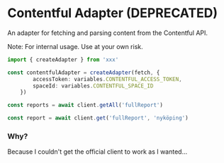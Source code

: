 # Contentful Adapter (DEPRECATED)

An adapter for fetching and parsing content from the Contentful API.

Note: For internal usage. Use at your own risk.

````typescript
import { createAdapter } from 'xxx'

const contentfulAdapter = createAdapter(fetch, {
		accessToken: variables.CONTENTFUL_ACCESS_TOKEN,
		spaceId: variables.CONTENTFUL_SPACE_ID
	})

const reports = await client.getAll('fullReport')

const report = await client.get('fullReport', 'nyköping')
````

### Why?

Because I couldn't get the official client to work as I wanted...
